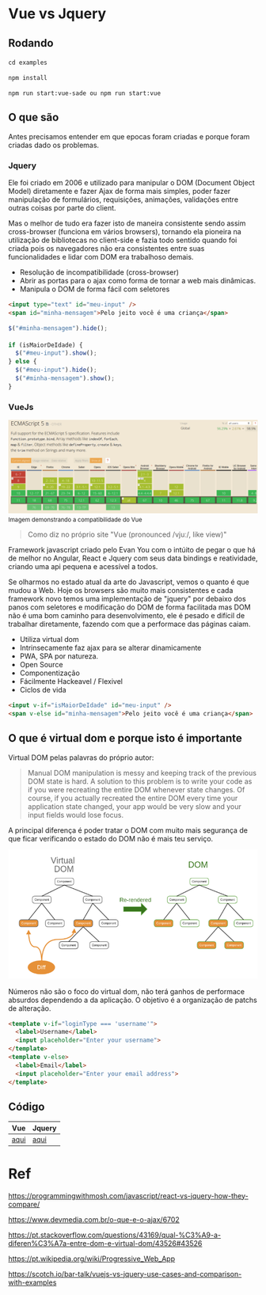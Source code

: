 # Vue vs Jquery

## Rodando

`cd examples`

`npm install`

`npm run start:vue-sade ou npm run start:vue`


## O que são

Antes precisamos entender em que epocas foram criadas e porque foram criadas dado os problemas.

### Jquery

Ele foi criado em 2006 e utilizado para manipular o DOM (Document Object Model) diretamente e fazer Ajax de forma mais simples, poder fazer manipulação de formulários, requisições, animações, validações entre outras coisas por parte do client.

Mas o melhor de tudo era fazer isto de maneira consistente sendo assim cross-browser (funciona em vários browsers), tornando ela pioneira na utilização de bibliotecas no client-side e fazia todo sentido quando foi criada pois os navegadores não era consistentes entre suas funcionalidades e lidar com DOM era trabalhoso demais.

- Resolução de incompatibilidade (cross-browser)
- Abrir as portas para o ajax como forma de tornar a web mais dinâmicas.
- Manipula o DOM de forma fácil com seletores

```html
<input type="text" id="meu-input" />
<span id="minha-mensagem">Pelo jeito você é uma criança</span>
```

```js
$("#minha-mensagem").hide();

if (isMaiorDeIdade) {
  $("#meu-input").show();
} else {
  $("#meu-input").hide();
  $("#minha-mensagem").show();
}
```

### VueJs

![ecmascript](./assets/ecma5-browser.png)
<small>Imagem demonstrando a compatibilidade do Vue</small>

> Como diz no próprio site "Vue (pronounced /vjuː/, like view)"

Framework javascript criado pelo Evan You com o intúito de pegar o que há de melhor no Angular, React e Jquery com seus data bindings e reatividade, criando uma api pequena e acessível a todos.

Se olharmos no estado atual da arte do Javascript, vemos o quanto é que mudou a Web. Hoje os browsers são muito mais consistentes e cada framework novo temos uma implementação de "jquery" por debaixo dos panos com seletores e modificação do DOM de forma facilitada mas DOM não é uma bom caminho para desenvolvimento, ele é pesado e difícil de trabalhar diretamente, fazendo com que a performace das páginas caiam.

- Utiliza virtual dom
- Intrinsecamente faz ajax para se alterar dinamicamente
- PWA, SPA por natureza.
- Open Source
- Componentização
- Fácilmente Hackeavel / Flexivel
- Ciclos de vida

```html
<input v-if="isMaiorDeIdade" id="meu-input" />
<span v-else id="minha-mensagem">Pelo jeito você é uma criança</span>
```

## O que é virtual dom e porque isto é importante

Virtual DOM pelas palavras do próprio autor:

> Manual DOM manipulation is messy and keeping track of the previous DOM state is hard. A solution to this problem is to write your code as if you were recreating the entire DOM whenever state changes. Of course, if you actually recreated the entire DOM every time your application state changed, your app would be very slow and your input fields would lose focus.

A principal diferença é poder tratar o DOM com muito mais segurança de que ficar verificando o estado do DOM não é mais teu serviço.

![virtual dom](./assets/virtual-dom-update.png)

Números não são o foco do virtual dom, não terá ganhos de performace absurdos dependendo a da aplicação. O objetivo é a organização de patchs de alteração.

```html
<template v-if="loginType === 'username'">
  <label>Username</label>
  <input placeholder="Enter your username">
</template>
<template v-else>
  <label>Email</label>
  <input placeholder="Enter your email address">
</template>
```

## Código

| Vue                                             | Jquery                                          |
| ----------------------------------------------- | ----------------------------------------------- |
| [aqui](https://codepen.io/RaphaelKT/pen/BXBObZ) | [aqui](https://codepen.io/RaphaelKT/pen/pMzOmZ) |

# Ref

https://programmingwithmosh.com/javascript/react-vs-jquery-how-they-compare/

https://www.devmedia.com.br/o-que-e-o-ajax/6702

https://pt.stackoverflow.com/questions/43169/qual-%C3%A9-a-diferen%C3%A7a-entre-dom-e-virtual-dom/43526#43526

https://pt.wikipedia.org/wiki/Progressive_Web_App

https://scotch.io/bar-talk/vuejs-vs-jquery-use-cases-and-comparison-with-examples
